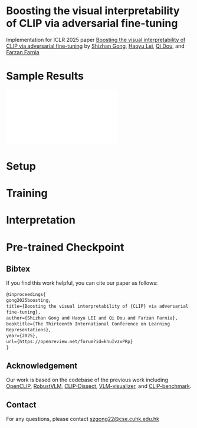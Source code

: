 # Boosting the visual interpretability of CLIP via adversarial fine-tuning

Implementation for ICLR 2025 paper [Boosting the visual interpretability of CLIP via adversarial fine-tuning](https://openreview.net/forum?id=khuIvzxPRp)
 by [Shizhan Gong](https://peterant330.github.io/), [Haoyu Lei](lh218.github.io), [Qi Dou](https://www.cse.cuhk.edu.hk/~qdou/), and [Farzan Farnia](https://www.cse.cuhk.edu.hk/~farnia/)

# Sample Results
![Alt text](assets/visualquality.pdf?raw=true "Title")

# Setup

# Training

# Interpretation

# Pre-trained Checkpoint


## Bibtex

If you find this work helpful, you can cite our paper as follows:

```
@inproceedings{
gong2025boosting,
title={Boosting the visual interpretability of {CLIP} via adversarial fine-tuning},
author={Shizhan Gong and Haoyu LEI and Qi Dou and Farzan Farnia},
booktitle={The Thirteenth International Conference on Learning Representations},
year={2025},
url={https://openreview.net/forum?id=khuIvzxPRp}
}
```

## Acknowledgement

Our work is based on the codebase of the previous work including [OpenCLIP](https://github.com/mlfoundations/open_clip),
[RobustVLM](https://github.com/chs20/RobustVLM), [CLIP-Dissect](https://github.com/Trustworthy-ML-Lab/CLIP-dissect),
[VLM-visualizer](https://github.com/zjysteven/VLM-Visualizer), and [CLIP-benchmark](https://github.com/LAION-AI/CLIP_benchmark).


## Contact
For any questions, please contact <a href="mailto:szgong22@cse.cuhk.edu.hk">szgong22@cse.cuhk.edu.hk</a>
